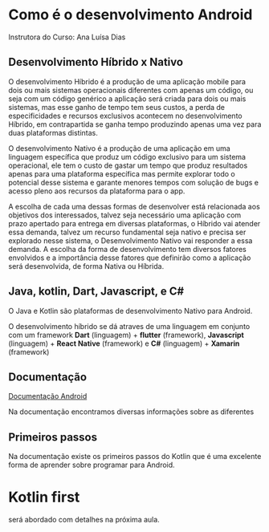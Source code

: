 # Como é o desenvolvimento Android

Instrutora do Curso: Ana Luísa Dias

## Desenvolvimento Híbrido x Nativo

O desenvolvimento Híbrido é a produção de uma aplicação mobile para dois ou mais sistemas operacionais diferentes com apenas um código, ou seja com um código genérico a aplicação será criada para dois ou mais sistemas, mas esse ganho de tempo tem seus custos, a perda de especificidades e recursos exclusivos acontecem no desenvolvimento Híbrido, em contrapartida se ganha tempo produzindo apenas uma vez para duas plataformas distintas.

O desenvolvimento Nativo é a produção de uma aplicação em uma linguagem específica que produz um código exclusivo para um sistema operacional, ele tem o custo de gastar um tempo que produz resultados apenas para uma plataforma específica mas permite explorar todo o potencial desse sistema e garante menores tempos com solução de bugs e acesso pleno aos recursos da plataforma para o app.

A escolha de cada uma dessas formas de desenvolver está relacionada aos objetivos dos interessados, talvez seja necessário uma aplicação com prazo apertado para entrega em diversas plataformas, o Híbrido vai atender essa demanda, talvez um recurso fundamental seja nativo e precisa ser explorado nesse sistema, o Desenvolvimento Nativo vai responder a essa demanda. A escolha da forma de desenvolvimento tem diversos fatores envolvidos e a importância desse fatores que definirão como a aplicação será desenvolvida, de forma Nativa ou Híbrida.

## Java, kotlin, Dart, Javascript, e C#

O Java e Kotlin são plataformas de desenvolvimento Nativo para Android.

O desenvolvimento híbrido se dá atraves de uma linguagem em conjunto com um framework **Dart** (linguagem) + **flutter** (framework), **Javascript** (linguagem) + **React Native** (framework) e **C#** (linguagem) + **Xamarin** (framework)

## Documentação

[Documentação Android](https://developer.android.com/docs?hl=pt-br)

Na documentação encontramos diversas informações sobre as diferentes 

## Primeiros passos

Na documentação existe os primeiros passos do Kotlin que é uma excelente forma de aprender sobre programar para Android.

# Kotlin first

será abordado com detalhes na próxima aula.
